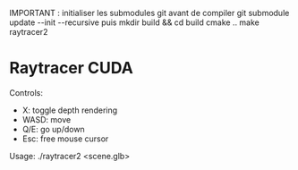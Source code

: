 IMPORTANT : initialiser les submodules git avant de compiler
git submodule update --init --recursive
puis
mkdir build && cd build
cmake ..
make raytracer2

# Raytracer CUDA

Controls:
- X: toggle depth rendering
- WASD: move
- Q/E: go up/down
- Esc: free mouse cursor

Usage:
./raytracer2 <scene.glb>
